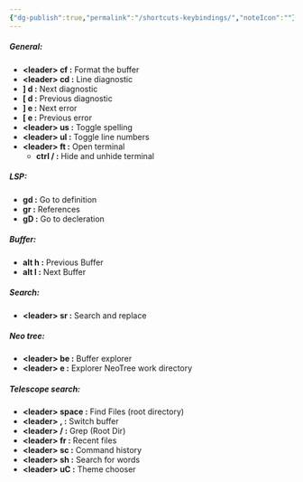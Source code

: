 ```yaml
---
{"dg-publish":true,"permalink":"/shortcuts-keybindings/","noteIcon":""}
---
```


##### General:
- **\<leader> cf :** Format the buffer
- **\<leader> cd :** Line diagnostic
- **] d :** Next diagnostic
- **\[ d :** Previous diagnostic
- **] e :** Next error
- **\[ e :** Previous error
- **\<leader> us :** Toggle spelling
- **\<leader> ul :** Toggle line numbers
- **\<leader> ft :** Open terminal
	- **ctrl / :** Hide and unhide terminal

##### LSP:
- **gd :** Go to definition
- **gr :** References
- **gD :** Go to decleration

##### Buffer:
- **alt h :** Previous Buffer
- **alt l :** Next Buffer

##### Search:
- **\<leader> sr :** Search and replace

##### Neo tree:
- **\<leader> be :** Buffer explorer
- **\<leader> e :** Explorer NeoTree work directory

##### Telescope search:
- **\<leader> space :** Find Files (root directory)
- **\<leader> , :** Switch buffer
- **\<leader> / :** Grep (Root Dir)
- **\<leader> fr :** Recent files
- **\<leader> sc :** Command history
- **\<leader> sh :** Search for words
- **\<leader> uC :** Theme chooser